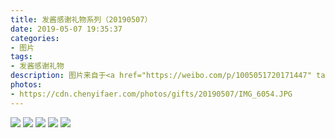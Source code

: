 ```yaml
---
title: 发酱感谢礼物系列（20190507）
date: 2019-05-07 19:35:37
categories:
- 图片
tags:
- 发酱感谢礼物
description: 图片来自于<a href="https://weibo.com/p/1005051720171447" target="_blank">quanmmmmm</a><br/>“谢谢sun和墨竹的小象，正面看还有点小对眼呢，莫名增加了它的阔爱度～🐘🐘” ​
photos: 
- https://cdn.chenyifaer.com/photos/gifts/20190507/IMG_6054.JPG
---
```


![](https://cdn.chenyifaer.com/photos/gifts/20190507/IMG_6055.JPG)
![](https://cdn.chenyifaer.com/photos/gifts/20190507/IMG_6056.JPG)
![](https://cdn.chenyifaer.com/photos/gifts/20190507/IMG_6057.JPG)
![](https://cdn.chenyifaer.com/photos/gifts/20190507/IMG_6058.JPG)
![](https://cdn.chenyifaer.com/photos/gifts/20190507/IMG_6059.JPG)
